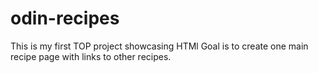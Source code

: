 # odin-recipes

This is my first TOP project showcasing HTMl
Goal is to create one main recipe page with links to other recipes.